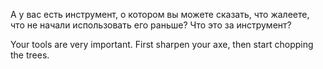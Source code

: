 А у вас есть инструмент, о котором вы можете сказать, что жалеете, что не начали использовать его раньше? Что это за инструмент?

Your tools are very important. First sharpen your axe, then start chopping the trees.